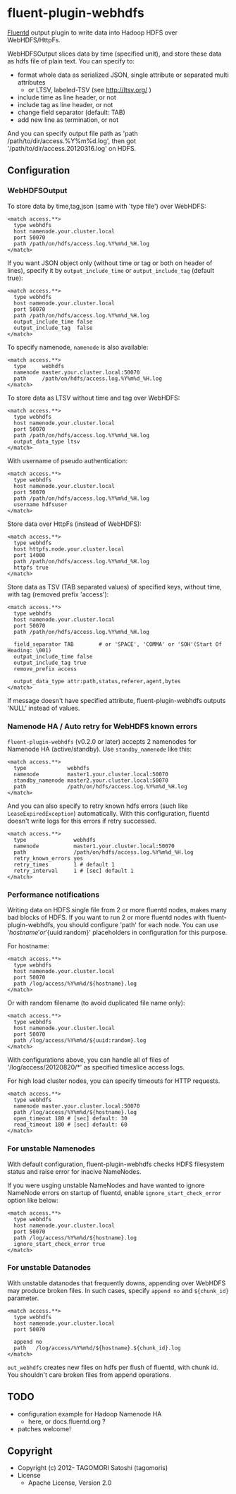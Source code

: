 # fluent-plugin-webhdfs

[Fluentd](http://fluentd.org/) output plugin to write data into Hadoop HDFS over WebHDFS/HttpFs.

WebHDFSOutput slices data by time (specified unit), and store these data as hdfs file of plain text. You can specify to:

* format whole data as serialized JSON, single attribute or separated multi attributes
  * or LTSV, labeled-TSV (see http://ltsv.org/ )
* include time as line header, or not
* include tag as line header, or not
* change field separator (default: TAB)
* add new line as termination, or not

And you can specify output file path as 'path /path/to/dir/access.%Y%m%d.log', then got '/path/to/dir/access.20120316.log' on HDFS.

## Configuration

### WebHDFSOutput

To store data by time,tag,json (same with 'type file') over WebHDFS:

    <match access.**>
      type webhdfs
      host namenode.your.cluster.local
      port 50070
      path /path/on/hdfs/access.log.%Y%m%d_%H.log
    </match>

If you want JSON object only (without time or tag or both on header of lines), specify it by `output_include_time` or `output_include_tag` (default true):

    <match access.**>
      type webhdfs
      host namenode.your.cluster.local
      port 50070
      path /path/on/hdfs/access.log.%Y%m%d_%H.log
      output_include_time false
      output_include_tag  false
    </match>

To specify namenode, `namenode` is also available:

    <match access.**>
      type     webhdfs
      namenode master.your.cluster.local:50070
      path     /path/on/hdfs/access.log.%Y%m%d_%H.log
    </match>

To store data as LTSV without time and tag over WebHDFS:

    <match access.**>
      type webhdfs
      host namenode.your.cluster.local
      port 50070
      path /path/on/hdfs/access.log.%Y%m%d_%H.log
      output_data_type ltsv
    </match>

With username of pseudo authentication:

    <match access.**>
      type webhdfs
      host namenode.your.cluster.local
      port 50070
      path /path/on/hdfs/access.log.%Y%m%d_%H.log
      username hdfsuser
    </match>
      
Store data over HttpFs (instead of WebHDFS):

    <match access.**>
      type webhdfs
      host httpfs.node.your.cluster.local
      port 14000
      path /path/on/hdfs/access.log.%Y%m%d_%H.log
      httpfs true
    </match>

Store data as TSV (TAB separated values) of specified keys, without time, with tag (removed prefix 'access'):

    <match access.**>
      type webhdfs
      host namenode.your.cluster.local
      port 50070
      path /path/on/hdfs/access.log.%Y%m%d_%H.log

      field_separator TAB        # or 'SPACE', 'COMMA' or 'SOH'(Start Of Heading: \001)
      output_include_time false
      output_include_tag true
      remove_prefix access

      output_data_type attr:path,status,referer,agent,bytes
    </match>

If message doesn't have specified attribute, fluent-plugin-webhdfs outputs 'NULL' instead of values.

### Namenode HA / Auto retry for WebHDFS known errors

`fluent-plugin-webhdfs` (v0.2.0 or later) accepts 2 namenodes for Namenode HA (active/standby). Use `standby_namenode` like this:

    <match access.**>
      type             webhdfs
      namenode         master1.your.cluster.local:50070
	  standby_namenode master2.your.cluster.local:50070
      path             /path/on/hdfs/access.log.%Y%m%d_%H.log
    </match>

And you can also specify to retry known hdfs errors (such like `LeaseExpiredException`) automatically. With this configuration, fluentd doesn't write logs for this errors if retry successed.

    <match access.**>
      type               webhdfs
      namenode           master1.your.cluster.local:50070
      path               /path/on/hdfs/access.log.%Y%m%d_%H.log
	  retry_known_errors yes
	  retry_times        1 # default 1
	  retry_interval     1 # [sec] default 1
    </match>

### Performance notifications

Writing data on HDFS single file from 2 or more fluentd nodes, makes many bad blocks of HDFS. If you want to run 2 or more fluentd nodes with fluent-plugin-webhdfs, you should configure 'path' for each node.
You can use '${hostname}' or '${uuid:random}' placeholders in configuration for this purpose.

For hostname:

    <match access.**>
      type webhdfs
      host namenode.your.cluster.local
      port 50070
      path /log/access/%Y%m%d/${hostname}.log
    </match>

Or with random filename (to avoid duplicated file name only):

    <match access.**>
      type webhdfs
      host namenode.your.cluster.local
      port 50070
      path /log/access/%Y%m%d/${uuid:random}.log
    </match>

With configurations above, you can handle all of files of '/log/access/20120820/*' as specified timeslice access logs.

For high load cluster nodes, you can specify timeouts for HTTP requests.

    <match access.**>
	  type webhdfs
	  namenode master.your.cluster.local:50070
      path /log/access/%Y%m%d/${hostname}.log
	  open_timeout 180 # [sec] default: 30
	  read_timeout 180 # [sec] default: 60
    </match>

### For unstable Namenodes

With default configuration, fluent-plugin-webhdfs checks HDFS filesystem status and raise error for inacive NameNodes.

If you were usging unstable NameNodes and have wanted to ignore NameNode errors on startup of fluentd, enable `ignore_start_check_error` option like below:

    <match access.**>
      type webhdfs
      host namenode.your.cluster.local
      port 50070
      path /log/access/%Y%m%d/${hostname}.log
      ignore_start_check_error true
    </match>

### For unstable Datanodes

With unstable datanodes that frequently downs, appending over WebHDFS may produce broken files. In such cases, specify `append no` and `${chunk_id}` parameter.

    <match access.**>
      type webhdfs
      host namenode.your.cluster.local
      port 50070
      
      append no
      path   /log/access/%Y%m%d/${hostname}.${chunk_id}.log
    </match>

`out_webhdfs` creates new files on hdfs per flush of fluentd, with chunk id. You shouldn't care broken files from append operations.

## TODO

* configuration example for Hadoop Namenode HA
  * here, or docs.fluentd.org ?
* patches welcome!

## Copyright

* Copyright (c) 2012- TAGOMORI Satoshi (tagomoris)
* License
  * Apache License, Version 2.0
